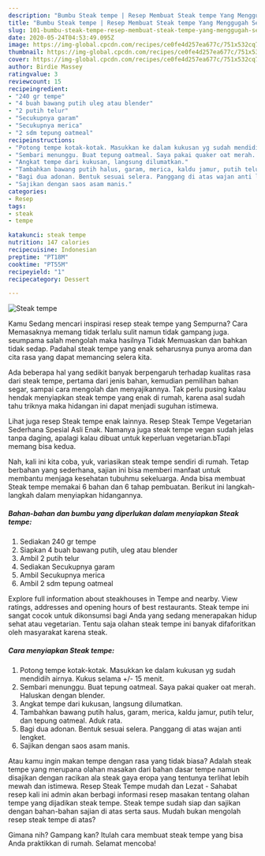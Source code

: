 ```yaml
---
description: "Bumbu Steak tempe | Resep Membuat Steak tempe Yang Menggugah Selera"
title: "Bumbu Steak tempe | Resep Membuat Steak tempe Yang Menggugah Selera"
slug: 101-bumbu-steak-tempe-resep-membuat-steak-tempe-yang-menggugah-selera
date: 2020-05-24T04:53:49.095Z
image: https://img-global.cpcdn.com/recipes/ce0fe4d257ea677c/751x532cq70/steak-tempe-foto-resep-utama.jpg
thumbnail: https://img-global.cpcdn.com/recipes/ce0fe4d257ea677c/751x532cq70/steak-tempe-foto-resep-utama.jpg
cover: https://img-global.cpcdn.com/recipes/ce0fe4d257ea677c/751x532cq70/steak-tempe-foto-resep-utama.jpg
author: Birdie Massey
ratingvalue: 3
reviewcount: 15
recipeingredient:
- "240 gr tempe"
- "4 buah bawang putih uleg atau blender"
- "2 putih telur"
- "Secukupnya garam"
- "Secukupnya merica"
- "2 sdm tepung oatmeal"
recipeinstructions:
- "Potong tempe kotak-kotak. Masukkan ke dalam kukusan yg sudah mendidih airnya. Kukus selama +/- 15 menit."
- "Sembari menunggu. Buat tepung oatmeal. Saya pakai quaker oat merah. Haluskan dengan blender."
- "Angkat tempe dari kukusan, langsung dilumatkan."
- "Tambahkan bawang putih halus, garam, merica, kaldu jamur, putih telur, dan tepung oatmeal. Aduk rata."
- "Bagi dua adonan. Bentuk sesuai selera. Panggang di atas wajan anti lengket."
- "Sajikan dengan saos asam manis."
categories:
- Resep
tags:
- steak
- tempe

katakunci: steak tempe 
nutrition: 147 calories
recipecuisine: Indonesian
preptime: "PT18M"
cooktime: "PT55M"
recipeyield: "1"
recipecategory: Dessert

---
```



![Steak tempe](https://img-global.cpcdn.com/recipes/ce0fe4d257ea677c/751x532cq70/steak-tempe-foto-resep-utama.jpg)

Kamu Sedang mencari inspirasi resep steak tempe yang Sempurna? Cara Memasaknya memang tidak terlalu sulit namun tidak gampang juga. seumpama salah mengolah maka hasilnya Tidak Memuaskan dan bahkan tidak sedap. Padahal steak tempe yang enak seharusnya punya aroma dan cita rasa yang dapat memancing selera kita.

Ada beberapa hal yang sedikit banyak berpengaruh terhadap kualitas rasa dari steak tempe, pertama dari jenis bahan, kemudian pemilihan bahan segar, sampai cara mengolah dan menyajikannya. Tak perlu pusing kalau hendak menyiapkan steak tempe yang enak di rumah, karena asal sudah tahu triknya maka hidangan ini dapat menjadi suguhan istimewa.

Lihat juga resep Steak tempe enak lainnya. Resep Steak Tempe Vegetarian Sederhana Spesial Asli Enak. Namanya juga steak tempe vegan sudah jelas tanpa daging, apalagi kalau dibuat untuk keperluan vegetarian.bTapi memang bisa kedua.


Nah, kali ini kita coba, yuk, variasikan steak tempe sendiri di rumah. Tetap berbahan yang sederhana, sajian ini bisa memberi manfaat untuk membantu menjaga kesehatan tubuhmu sekeluarga. Anda bisa membuat Steak tempe memakai 6 bahan dan 6 tahap pembuatan. Berikut ini langkah-langkah dalam menyiapkan hidangannya.

<!--inarticleads1-->

##### Bahan-bahan dan bumbu yang diperlukan dalam menyiapkan Steak tempe:

1. Sediakan 240 gr tempe
1. Siapkan 4 buah bawang putih, uleg atau blender
1. Ambil 2 putih telur
1. Sediakan Secukupnya garam
1. Ambil Secukupnya merica
1. Ambil 2 sdm tepung oatmeal


Explore full information about steakhouses in Tempe and nearby. View ratings, addresses and opening hours of best restaurants. Steak tempe ini sangat cocok untuk dikonsumsi bagi Anda yang sedang menerapakan hidup sehat atau vegetarian. Tentu saja olahan steak tempe ini banyak difaforitkan oleh masyarakat karena steak. 

<!--inarticleads2-->

##### Cara menyiapkan Steak tempe:

1. Potong tempe kotak-kotak. Masukkan ke dalam kukusan yg sudah mendidih airnya. Kukus selama +/- 15 menit.
1. Sembari menunggu. Buat tepung oatmeal. Saya pakai quaker oat merah. Haluskan dengan blender.
1. Angkat tempe dari kukusan, langsung dilumatkan.
1. Tambahkan bawang putih halus, garam, merica, kaldu jamur, putih telur, dan tepung oatmeal. Aduk rata.
1. Bagi dua adonan. Bentuk sesuai selera. Panggang di atas wajan anti lengket.
1. Sajikan dengan saos asam manis.


Atau kamu ingin makan tempe dengan rasa yang tidak biasa? Adalah steak tempe yang merupana olahan masakan dari bahan dasar tempe namun disajikan dengan racikan ala steak gaya eropa yang tentunya terlihat lebih mewah dan istimewa. Resep Steak Tempe mudah dan Lezat - Sahabat resep kali ini admin akan berbagi informasi resep masakan tentang olahan tempe yang dijadikan steak tempe. Steak tempe sudah siap dan sajikan dengan bahan-bahan sajian di atas serta saus. Mudah bukan mengolah resep steak tempe di atas? 

Gimana nih? Gampang kan? Itulah cara membuat steak tempe yang bisa Anda praktikkan di rumah. Selamat mencoba!
